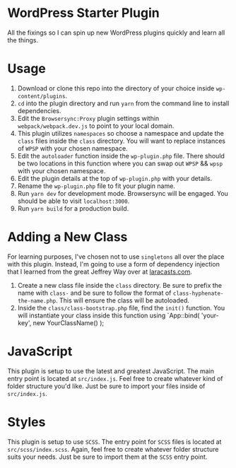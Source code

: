 # WordPress Starter Plugin
All the fixings so I can spin up new WordPress plugins quickly and learn all the things.

# Usage
1. Download or clone this repo into the directory of your choice inside `wp-content/plugins`.
2. `cd` into the plugin directory and run `yarn` from the command line to install dependencies.
3. Edit the `Browsersync:Proxy` plugin settings within `webpack/webpack.dev.js` to point to your local domain.
4. This plugin utilizes `namespaces` so choose a namespace and update the `class` files inside the `class` directory. You will want to replace instances of `WPSP` with your chosen namespace.
5. Edit the `autoloader` function inside the `wp-plugin.php` file. There should be two locations in this function where you can swap out `WPSP` && `wpsp` with your chosen namespace.
6. Edit the plugin details at the top of `wp-plugin.php` with your details.
7. Rename the `wp-plugin.php` file to fit your plugin name.
8. Run `yarn dev` for development mode. Browsersync will be engaged. You should be able to visit `localhost:3000`.
9. Run `yarn build` for a production build.

# Adding a New Class
For learning purposes, I've chosen not to use `singletons` all over the place with this plugin. Instead, I'm going to use a form of dependency injection that I learned from the great Jeffrey Way over at [laracasts.com](http://laracasts.com).

1. Create a new class file inside the `class` directory. Be sure to prefix the name with `class-` and be sure to follow the format of `class-hyphenate-the-name.php`. This will ensure the class will be autoloaded.
2. Inside the `class/class-bootstrap.php` file, find the `init()` function. You will instantiate your class inside this function using `App::bind( 'your-key', new YourClassName() );

# JavaScript
This plugin is setup to use the latest and greatest JavaScript. The main entry point is located at `src/index.js`. Feel free to create whatever kind of folder structure you'd like. Just be sure to import your files inside of `src/index.js`.

# Styles
This plugin is setup to use `SCSS`. The entry point for `SCSS` files is located at `src/scss/index.scss`. Again, feel free to create whatever folder structure suits your needs. Just be sure to import them at the `SCSS` entry point.
